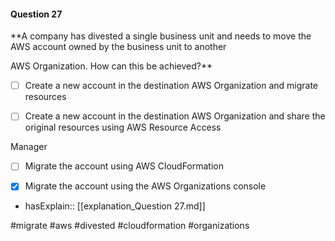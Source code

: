 #### Question  27


**A company has divested a single business unit and needs to move the AWS account owned by the business unit to another

AWS Organization. How can this be achieved?**


- [ ] Create a new account in the destination AWS Organization and migrate resources


- [ ] Create a new account in the destination AWS Organization and share the original resources using AWS Resource Access

Manager


- [ ] Migrate the account using AWS CloudFormation


- [x] Migrate the account using the AWS Organizations console



- hasExplain:: [[explanation_Question  27.md]]

#migrate #aws #divested #cloudformation #organizations 